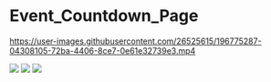 # Event_Countdown_Page



https://user-images.githubusercontent.com/26525615/196775287-04308105-72ba-4406-8ce7-0e61e32739e3.mp4




![](https://pbs.twimg.com/media/FfZ7mSxXwAoI-77?format=jpg&name=large)
![](https://pbs.twimg.com/media/FfZ7kVEXgAAEkUW?format=jpg&name=large)
![](https://pbs.twimg.com/media/FfZ7hc9WQAAw5FO?format=jpg&name=large)
































